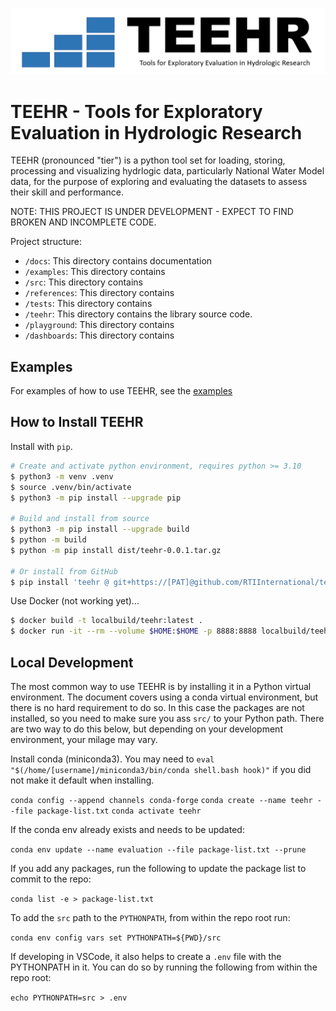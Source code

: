 ![alt text](docs/images/teehr.png)
# TEEHR - Tools for Exploratory Evaluation in Hydrologic Research
TEEHR (pronounced "tier") is a python tool set for loading, storing,
processing and visualizing hydrlogic data, particularly National Water
Model data, for the purpose of exploring and evaluating the datasets to
assess their skill and performance.

NOTE: THIS PROJECT IS UNDER DEVELOPMENT - EXPECT TO FIND BROKEN AND INCOMPLETE CODE.

Project structure:

- `/docs`: This directory contains documentation
- `/examples`: This directory contains
- `/src`: This directory contains
- `/references`: This directory contains
- `/tests`: This directory contains
- `/teehr`: This directory contains the library source code.
- `/playground`: This directory contains
- `/dashboards`: This directory contains

## Examples
For examples of how to use TEEHR, see the [examples](examples)

## How to Install TEEHR
Install with `pip`.

```bash
# Create and activate python environment, requires python >= 3.10
$ python3 -m venv .venv
$ source .venv/bin/activate
$ python3 -m pip install --upgrade pip

# Build and install from source
$ python3 -m pip install --upgrade build
$ python -m build
$ python -m pip install dist/teehr-0.0.1.tar.gz

# Or install from GitHub
$ pip install 'teehr @ git+https://[PAT]@github.com/RTIInternational/teehr@[BRANCH]'
```

Use Docker (not working yet)...
```bash
$ docker build -t localbuild/teehr:latest .
$ docker run -it --rm --volume $HOME:$HOME -p 8888:8888 localbuild/teehr:latest jupyter lab --ip 0.0.0.0 $HOME
```


## Local Development
The most common way to use TEEHR is by installing it in a Python virtual
environment.  The document covers using a conda virtual environment, but
there is no hard requirement to do so.  In this case the packages are not
installed, so you need to make sure you ass `src/` to your Python path.
There are two way to do this below, but depending on your development
environment, your milage may vary.

Install conda (miniconda3).  You may need to
`eval "$(/home/[username]/miniconda3/bin/conda shell.bash hook)"`
if you did not make it default when installing.

`conda config --append channels conda-forge`
`conda create --name teehr --file package-list.txt`
`conda activate teehr`

If the conda env already exists and needs to be updated:

`conda env update --name evaluation --file package-list.txt --prune`

If you add any packages, run the following to update the package list to
commit to the repo:

`conda list -e > package-list.txt`

To add the `src` path to the `PYTHONPATH`, from within the repo root run:

`conda env config vars set PYTHONPATH=${PWD}/src`

If developing in VSCode, it also helps to create a `.env` file with the
PYTHONPATH in it.  You can do so by running the following from within the
repo root:

`echo PYTHONPATH=src > .env`
